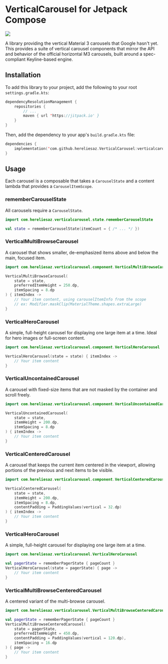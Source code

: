# VerticalCarousel for Jetpack Compose
[![](https://jitpack.io/v/HereLiesAz/VerticalCarousel.svg)](https://jitpack.io/#HereLiesAz/VerticalCarousel)

A library providing the vertical Material 3 carousels that Google hasn't yet. This provides a suite of vertical carousel components that mirror the API and behavior of the official horizontal M3 carousels, built around a spec-compliant Keyline-based engine.

## Installation

To add this library to your project, add the following to your root `settings.gradle.kts`:

```kotlin
dependencyResolutionManagement {
    repositories {
        // ...
        maven { url 'https://jitpack.io' }
    }
}
```

Then, add the dependency to your app's `build.gradle.kts` file:

```kotlin
dependencies {
    implementation('com.github.hereliesaz.VerticalCarousel:verticalcarousel:master-SNAPSHOT')
}
```

## Usage

Each carousel is a composable that takes a `CarouselState` and a content lambda that provides a `CarouselItemScope`.

### rememberCarouselState

All carousels require a `CarouselState`.

```kotlin
import com.hereliesaz.verticalcarousel.state.rememberCarouselState

val state = rememberCarouselState(itemCount = { /* ... */ })
```

### VerticalMultiBrowseCarousel

A carousel that shows smaller, de-emphasized items above and below the main, focused item.

```kotlin
import com.hereliesaz.verticalcarousel.component.VerticalMultiBrowseCarousel

VerticalMultiBrowseCarousel(
    state = state,
    preferredItemHeight = 250.dp,
    itemSpacing = 8.dp
) { itemIndex ->
    // Your item content, using carouselItemInfo from the scope
    // ex: Modifier.maskClip(MaterialTheme.shapes.extraLarge)
}
```

### VerticalHeroCarousel

A simple, full-height carousel for displaying one large item at a time. Ideal for hero images or full-screen content.

```kotlin
import com.hereliesaz.verticalcarousel.component.VerticalHeroCarousel

VerticalHeroCarousel(state = state) { itemIndex ->
    // Your item content
}
```

### VerticalUncontainedCarousel

A carousel with fixed-size items that are not masked by the container and scroll freely.

```kotlin
import com.hereliesaz.verticalcarousel.component.VerticalUncontainedCarousel

VerticalUncontainedCarousel(
    state = state,
    itemHeight = 200.dp,
    itemSpacing = 8.dp
) { itemIndex ->
    // Your item content
}
```


### VerticalCenteredCarousel

A carousel that keeps the current item centered in the viewport, allowing portions of the previous and next items to be visible.

```kotlin
import com.hereliesaz.verticalcarousel.component.VerticalCenteredCarousel

VerticalCenteredCarousel(
    state = state,
    itemHeight = 200.dp,
    itemSpacing = 8.dp,
    contentPadding = PaddingValues(vertical = 32.dp)
) { itemIndex ->
    // Your item content
}
```

### VerticalHeroCarousel

A simple, full-height carousel for displaying one large item at a time.

```kotlin
import com.hereliesaz.verticalcarousel.VerticalHeroCarousel

val pagerState = rememberPagerState { pageCount }
VerticalHeroCarousel(state = pagerState) { page ->
    // Your item content
}
```

### VerticalMultiBrowseCenteredCarousel

A centered variant of the multi-browse carousel.

```kotlin
import com.hereliesaz.verticalcarousel.VerticalMultiBrowseCenteredCarousel

val pagerState = rememberPagerState { pageCount }
VerticalMultiBrowseCenteredCarousel(
    state = pagerState,
    preferredItemHeight = 450.dp,
    contentPadding = PaddingValues(vertical = 120.dp),
    itemSpacing = 16.dp
) { page ->
    // Your item content
}
```

